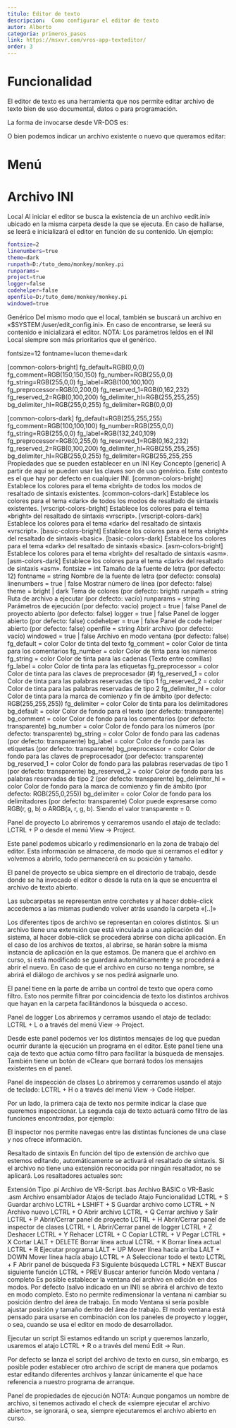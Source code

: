 ```yaml
---
titulo: Editor de texto
descripcion:  Como configurar el editor de texto
autor: Alberto
categoria: primeros_pasos
link: https://msxvr.com/vros-app-texteditor/
order: 3
---
```

# Funcionalidad
El editor de texto es una herramienta que nos permite editar archivo de texto bien de uso documental, datos o para programación.

La forma de invocarse desde VR-DOS es:

O bien podemos indicar un archivo existente o nuevo que queramos editar:

# Menú

# Archivo INI
Local
Al iniciar el editor se busca la existencia de un archivo «edit.ini» ubicado en la misma carpeta desde la que se ejecuta. En caso de hallarse, se leerá e inicializará el editor en función de su contenido. Un ejemplo:

```bash
fontsize=2
linenumbers=true
theme=dark
runpath=D:/tuto_demo/monkey/monkey.pi
runparams=
project=true
logger=false
codehelper=false
openfile=D:/tuto_demo/monkey/monkey.pi
windowed=true
```

Genérico
Del mismo modo que el local, también se buscará un archivo en «$SYSTEM:/user/edit_config.ini». En caso de encontrarse, se leerá su contenido e inicializará el editor. NOTA: Los parámetros leídos en el INI Local siempre son más prioritarios que el genérico.

fontsize=12
fontname=lucon
theme=dark

[common-colors-bright]
fg_default=RGB(0,0,0)
fg_comment=RGB(150,150,150)
fg_number=RGB(255,0,0)
fg_string=RGB(255,0,0)
fg_label=RGB(100,100,100)
fg_preprocessor=RGB(0,200,0)
fg_reserved_1=RGB(0,162,232)
fg_reserved_2=RGB(0,100,200)
fg_delimiter_hl=RGB(255,255,255)
bg_delimiter_hl=RGB(255,0,255)
fg_delimiter=RGB(0,0,0)

[common-colors-dark]
fg_default=RGB(255,255,255)
fg_comment=RGB(100,100,100)
fg_number=RGB(255,0,0)
fg_string=RGB(255,0,0)
fg_label=RGB(132,240,109)
fg_preprocessor=RGB(0,255,0)
fg_reserved_1=RGB(0,162,232)
fg_reserved_2=RGB(0,100,200)
fg_delimiter_hl=RGB(255,255,255)
bg_delimiter_hl=RGB(255,0,255)
fg_delimiter=RGB(255,255,255
Propiedades que se pueden establecer en un INI
Key	Concepto
[generic]	A partir de aquí se pueden usar las claves son de uso genérico. Este contexto es el que hay por defecto en cualquier INI.
[common-colors-bright]	Establece los colores para el tema «bright» de todos los modos de resaltado de sintaxis existentes.
[common-colors-dark]	Establece los colores para el tema «dark» de todos los modos de resaltado de sintaxis existentes.
[vrscript-colors-bright]	Establece los colores para el tema «bright» del resaltado de sintaxis «vrscript».
[vrscript-colors-dark]	Establece los colores para el tema «dark» del resaltado de sintaxis «vrscript».
[basic-colors-bright]	Establece los colores para el tema «bright» del resaltado de sintaxis «basic».
[basic-colors-dark]	Establece los colores para el tema «dark» del resaltado de sintaxis «basic».
[asm-colors-bright]	Establece los colores para el tema «bright» del resaltado de sintaxis «asm».
[asm-colors-dark]	Establece los colores para el tema «dark» del resaltado de sintaxis «asm».
fontsize = int	Tamaño de la fuente de letra (por defecto: 12)
fontname = string	Nombre de la fuente de letra (por defecto: consola)
linenumbers = true | false	Mostrar número de línea (por defecto: false)
theme = bright | dark	Tema de colores (por defecto: bright)
runpath = string	Ruta de archivo a ejecutar (por defecto: vacío)
runparams = string	Parámetros de ejecución (por defecto: vacío)
project = true | false	Panel de proyecto abierto (por defecto: false)
logger = true | false	Panel de logger abierto (por defecto: false)
codehelper = true | false	Panel de code helper abierto (por defecto: false)
openfile = string	Abrir archivo (por defecto: vacío)
windowed = true | false	Archivo en modo ventana (por defecto: false)
fg_default = color	Color de tinta del texto
fg_comment = color	Color de tinta para los comentarios
fg_number = color	Color de tinta para los números
fg_string = color	Color de tinta para las cadenas (Texto entre comillas)
fg_label = color	Color de tinta para las etiquetas
fg_preprocessor = color	Color de tinta para las claves de preprocesador (#)
fg_reserved_1 = color	Color de tinta para las palabras reservadas de tipo 1
fg_reserved_2 = color	Color de tinta para las palabras reservadas de tipo 2
fg_delimiter_hl = color	Color de tinta para la marca de comienzo y fin de ámbito (por defecto: RGB(255,255,255))
fg_delimiter = color	Color de tinta para los delimitadores
bg_default = color	Color de fondo para el texto (por defecto: transparente)
bg_comment = color	Color de fondo para los comentarios (por defecto: transparente)
bg_number = color	Color de fondo para los números (por defecto: transparente)
bg_string = color	Color de fondo para las cadenas (por defecto: transparente)
bg_label = color	Color de fondo para las etiquetas (por defecto: transparente)
bg_preprocessor = color	Color de fondo para las claves de preprocesador (por defecto: transparente)
bg_reserved_1 = color	Color de fondo para las palabras reservadas de tipo 1 (por defecto: transparente)
bg_reserved_2 = color	Color de fondo para las palabras reservadas de tipo 2 (por defecto: transparente)
bg_delimiter_hl = color	Color de fondo para la marca de comienzo y fin de ámbito (por defecto: RGB(255,0,255))
bg_delimiter = color	Color de fondo para los delimitadores (por defecto: transparente)
Color
<color> puede expresarse como RGB(r, g, b) o ARGB(a, r, g, b). Siendo el valor transparente = 0.

Panel de proyecto
Lo abriremos y cerraremos usando el atajo de teclado: LCTRL + P o desde el menú View -> Project.


Este panel podemos ubicarlo y redimensionarlo en la zona de trabajo del editor. Esta información se almacena, de modo que si cerramos el editor y volvemos a abrirlo, todo permanecerá en su posición y tamaño.

El panel de proyecto se ubica siempre en el directorio de trabajo, desde donde se ha invocado el editor o desde la ruta en la que se encuentra el archivo de texto abierto.

Las subcarpetas se representan entre corchetes y al hacer doble-click accedemos a las mismas pudiendo volver atrás usando la carpeta «[..]»

Los diferentes tipos de archivo se representan en colores distintos. Si un archivo tiene una extensión que está vinculada a una aplicación del sistema, al hacer doble-click se procederá abrirse con dicha aplicación. En el caso de los archivos de textos, al abrirse, se harán sobre la misma instancia de aplicación en la que estamos. De manera que el archivo en curso, si está modificado se guardará automáticamente y se procederá a abrir el nuevo. En caso de que el archivo en curso no tenga nombre, se abrirá el diálogo de archivos y se nos pedirá asignarle uno.

El panel tiene en la parte de arriba un control de texto que opera como filtro. Esto nos permite filtrar por coincidencia de texto los distintos archivos que hayan en la carpeta facilitándonos la búsqueda o acceso.

Panel de logger
Los abriremos y cerramos usando el atajo de teclado: LCTRL + L o a través del menú View -> Project.


Desde este panel podemos ver los distintos mensajes de log que puedan ocurrir durante la ejecución un programa en el editor. Este panel tiene una caja de texto que actúa como filtro para facilitar la búsqueda de mensajes. También tiene un botón de «Clear» que borrará todos los mensajes existentes en el panel.

Panel de inspección de clases
Lo abriremos y cerraremos usando el atajo de teclado: LCTRL + H o a través del menú View -> Code Helper.


Por un lado, la primera caja de texto nos permite indicar la clase que queremos inspeccionar. La segunda caja de texto actuará como filtro de las funciones encontradas, por ejemplo:


El inspector nos permite navegas entre las distintas funciones de una clase y nos ofrece información.


Resaltado de sintaxis
En función del tipo de extensión de archivo que estemos editando, automáticamente se activará el resaltado de sintaxis. Si el archivo no tiene una extensión reconocida por ningún resaltador, no se aplicará. Los resaltadores actuales son:

Extensión	Tipo
.pi	Archivo de VR-Script
.bas	Archivo BASIC o VR-Basic
.asm	Archivo ensamblador
Atajos de teclado
Atajo	Funcionalidad
LCTRL + S	Guardar archivo
LCTRL + LSHIFT + S	Guardar archivo como
LCTRL + N	Archivo nuevo
LCTRL + O	Abrir archivo
LCTRL + Q	Cerrar archivo y Salir
LCTRL + P	Abrir/Cerrar panel de proyecto
LCTRL + H	Abrir/Cerrar panel de inspector de clases
LCTRL + L	Abrir/Cerrar panel de logger
LCTRL + Z	Deshacer
LCTRL + Y	Rehacer
LCTRL + C	Copiar
LCTRL + V	Pegar
LCTRL + X	Cortar
LALT + DELETE	Borrar línea actual
LCTRL + K	Borrar línea actual
LCTRL + R	Ejecutar programa
LALT + UP	Mover línea hacía arriba
LALT + DOWN	Mover línea hacía abajo
LCTRL + A	Seleccionar todo el texto
LCTRL + F	Abrir panel de búsqueda
F3	Siguiente búsqueda
LCTRL + NEXT	Buscar siguiente función
LCTRL + PREV	Buscar anterior función
Modo ventana / completo
Es posible establecer la ventana del archivo en edición en dos modos. Por defecto (salvo indicado en un INI) se abrirá el archivo de texto en modo completo. Esto no permite redimensionar la ventana ni cambiar su posición dentro del área de trabajo. En modo Ventana si sería posible ajustar posición y tamaño dentro del área de trabajo. El modo ventana está pensado para usarse en combinación con los paneles de proyecto y logger, o sea, cuando se usa el editor en modo de desarrollador.

Ejecutar un script
Si estamos editando un script y queremos lanzarlo, usaremos el atajo LCTRL + R o a través del menú Edit -> Run.

Por defecto se lanza el script del archivo de texto en curso, sin embargo, es posible poder establecer otro archivo de script de manera que podamos estar editando diferentes archivos y lanzar únicamente el que hace referencia a nuestro programa de arranque.


Panel de propiedades de ejecución
NOTA: Aunque pongamos un nombre de archivo, si tenemos activado el check de «siempre ejecutar el archivo abierto», se ignorará, o sea, siempre ejecutaremos el archivo abierto en curso.